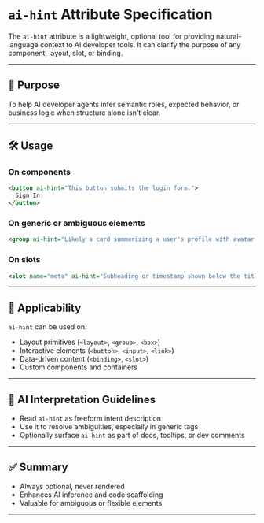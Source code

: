 # `ai-hint` Attribute Specification

The `ai-hint` attribute is a lightweight, optional tool for providing natural-language context to AI developer tools. It can clarify the purpose of any component, layout, slot, or binding.

---

## 🧠 Purpose

To help AI developer agents infer semantic roles, expected behavior, or business logic when structure alone isn't clear.

---

## 🛠 Usage

### On components

```xml
<button ai-hint="This button submits the login form.">
  Sign In
</button>
```

### On generic or ambiguous elements

```xml
<group ai-hint="Likely a card summarizing a user's profile with avatar and text."/>
```

### On slots

```xml
<slot name="meta" ai-hint="Subheading or timestamp shown below the title"/>
```

---

## 🔁 Applicability

`ai-hint` can be used on:
- Layout primitives (`<layout>`, `<group>`, `<box>`)
- Interactive elements (`<button>`, `<input>`, `<link>`)
- Data-driven content (`<binding>`, `<slot>`)
- Custom components and containers

---

## 🧠 AI Interpretation Guidelines

- Read `ai-hint` as freeform intent description
- Use it to resolve ambiguities, especially in generic tags
- Optionally surface `ai-hint` as part of docs, tooltips, or dev comments

---

## ✅ Summary

- Always optional, never rendered
- Enhances AI inference and code scaffolding
- Valuable for ambiguous or flexible elements

---